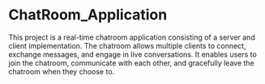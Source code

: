 # ChatRoom_Application
This project is a real-time chatroom application consisting of a server and client implementation. The chatroom allows multiple clients to connect, exchange messages, and engage in live conversations. It enables users to join the chatroom, communicate with each other, and gracefully leave the chatroom when they choose to.
